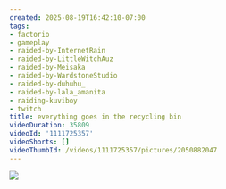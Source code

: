 ```yaml
---
created: 2025-08-19T16:42:10-07:00
tags:
- factorio
- gameplay
- raided-by-InternetRain
- raided-by-LittleWitchAuz
- raided-by-Meisaka
- raided-by-WardstoneStudio
- raided-by-duhuhu_
- raided-by-lala_amanita
- raiding-kuviboy
- twitch
title: everything goes in the recycling bin
videoDuration: 35809
videoId: '1111725357'
videoShorts: []
videoThumbId: /videos/1111725357/pictures/2050882047
---
```


![](20250819234210.jpg)
